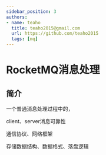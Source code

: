 ```yaml
---
sidebar_position: 3
authors:
- name: teaho
  title: teaho2015@gmail.com
  url: https://github.com/teaho2015
  tags: [mq]
---
```


# RocketMQ消息处理

## 简介

一个普通消息处理过程中的，

client、server消息可靠性

通信协议、网络框架

存储数据结构、数据格式、落盘逻辑



